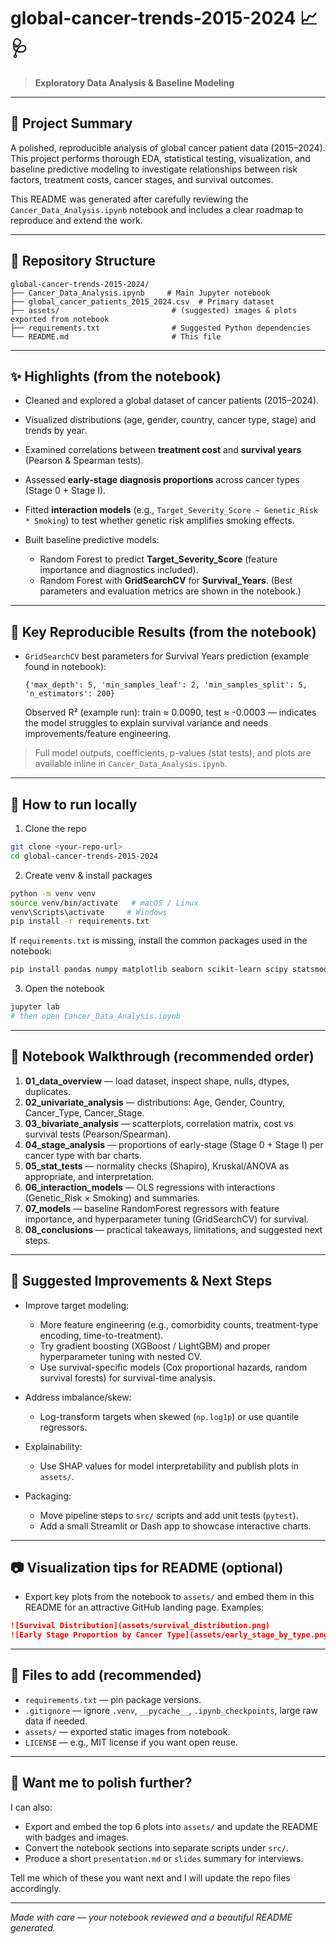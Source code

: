 # global-cancer-trends-2015-2024 📈🩺

> **Exploratory Data Analysis & Baseline Modeling**

---

## 🚀 Project Summary

A polished, reproducible analysis of global cancer patient data (2015–2024). This project performs thorough EDA, statistical testing, visualization, and baseline predictive modeling to investigate relationships between risk factors, treatment costs, cancer stages, and survival outcomes.

This README was generated after carefully reviewing the `Cancer_Data_Analysis.ipynb` notebook and includes a clear roadmap to reproduce and extend the work.

---

## 📁 Repository Structure

```
global-cancer-trends-2015-2024/
├── Cancer_Data_Analysis.ipynb     # Main Jupyter notebook
├── global_cancer_patients_2015_2024.csv  # Primary dataset
├── assets/                         # (suggested) images & plots exported from notebook
├── requirements.txt                # Suggested Python dependencies
└── README.md                       # This file
```

---

## ✨ Highlights (from the notebook)

* Cleaned and explored a global dataset of cancer patients (2015–2024).
* Visualized distributions (age, gender, country, cancer type, stage) and trends by year.
* Examined correlations between **treatment cost** and **survival years** (Pearson & Spearman tests).
* Assessed **early-stage diagnosis proportions** across cancer types (Stage 0 + Stage I).
* Fitted **interaction models** (e.g., `Target_Severity_Score ~ Genetic_Risk * Smoking`) to test whether genetic risk amplifies smoking effects.
* Built baseline predictive models:

  * Random Forest to predict **Target\_Severity\_Score** (feature importance and diagnostics included).
  * Random Forest with **GridSearchCV** for **Survival\_Years**. (Best parameters and evaluation metrics are shown in the notebook.)

---

## 📌 Key Reproducible Results (from the notebook)

* `GridSearchCV` best parameters for Survival Years prediction (example found in notebook):

  ```text
  {'max_depth': 5, 'min_samples_leaf': 2, 'min_samples_split': 5, 'n_estimators': 200}
  ```

  Observed R² (example run): train ≈ 0.0090, test ≈ -0.0003 — indicates the model struggles to explain survival variance and needs improvements/feature engineering.

> Full model outputs, coefficients, p-values (stat tests), and plots are available inline in `Cancer_Data_Analysis.ipynb`.

---

## 🧭 How to run locally

1. Clone the repo

```bash
git clone <your-repo-url>
cd global-cancer-trends-2015-2024
```

2. Create venv & install packages

```bash
python -m venv venv
source venv/bin/activate   # macOS / Linux
venv\Scripts\activate     # Windows
pip install -r requirements.txt
```

If `requirements.txt` is missing, install the common packages used in the notebook:

```bash
pip install pandas numpy matplotlib seaborn scikit-learn scipy statsmodels jupyterlab plotly
```

3. Open the notebook

```bash
jupyter lab
# then open Cancer_Data_Analysis.ipynb
```

---

## 🧪 Notebook Walkthrough (recommended order)

1. **01\_data\_overview** — load dataset, inspect shape, nulls, dtypes, duplicates.
2. **02\_univariate\_analysis** — distributions: Age, Gender, Country, Cancer\_Type, Cancer\_Stage.
3. **03\_bivariate\_analysis** — scatterplots, correlation matrix, cost vs survival tests (Pearson/Spearman).
4. **04\_stage\_analysis** — proportions of early-stage (Stage 0 + Stage I) per cancer type with bar charts.
5. **05\_stat\_tests** — normality checks (Shapiro), Kruskal/ANOVA as appropriate, and interpretation.
6. **06\_interaction\_models** — OLS regressions with interactions (Genetic\_Risk × Smoking) and summaries.
7. **07\_models** — baseline RandomForest regressors with feature importance, and hyperparameter tuning (GridSearchCV) for survival.
8. **08\_conclusions** — practical takeaways, limitations, and suggested next steps.

---

## 🔬 Suggested Improvements & Next Steps

* Improve target modeling:

  * More feature engineering (e.g., comorbidity counts, treatment-type encoding, time-to-treatment).
  * Try gradient boosting (XGBoost / LightGBM) and proper hyperparameter tuning with nested CV.
  * Use survival-specific models (Cox proportional hazards, random survival forests) for survival-time analysis.

* Address imbalance/skew:

  * Log-transform targets when skewed (`np.log1p`) or use quantile regressors.

* Explainability:

  * Use SHAP values for model interpretability and publish plots in `assets/`.

* Packaging:

  * Move pipeline steps to `src/` scripts and add unit tests (`pytest`).
  * Add a small Streamlit or Dash app to showcase interactive charts.

---

## 📷 Visualization tips for README (optional)

* Export key plots from the notebook to `assets/` and embed them in this README for an attractive GitHub landing page. Examples:

```markdown
![Survival Distribution](assets/survival_distribution.png)
![Early Stage Proportion by Cancer Type](assets/early_stage_by_type.png)
```

---

## 📎 Files to add (recommended)

* `requirements.txt` — pin package versions.
* `.gitignore` — ignore `.venv`, `__pycache__`, `.ipynb_checkpoints`, large raw data if needed.
* `assets/` — exported static images from notebook.
* `LICENSE` — e.g., MIT license if you want open reuse.

---

## 🤝 Want me to polish further?

I can also:

* Export and embed the top 6 plots into `assets/` and update the README with badges and images.
* Convert the notebook sections into separate scripts under `src/`.
* Produce a short `presentation.md` or `slides` summary for interviews.

Tell me which of these you want next and I will update the repo files accordingly.

---

*Made with care — your notebook reviewed and a beautiful README generated.*
